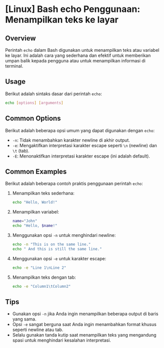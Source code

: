 # [Linux] Bash echo Penggunaan: Menampilkan teks ke layar

## Overview
Perintah `echo` dalam Bash digunakan untuk menampilkan teks atau variabel ke layar. Ini adalah cara yang sederhana dan efektif untuk memberikan umpan balik kepada pengguna atau untuk menampilkan informasi di terminal.

## Usage
Berikut adalah sintaks dasar dari perintah `echo`:

```bash
echo [options] [arguments]
```

## Common Options
Berikut adalah beberapa opsi umum yang dapat digunakan dengan `echo`:

- `-n`: Tidak menambahkan karakter newline di akhir output.
- `-e`: Mengaktifkan interpretasi karakter escape seperti `\n` (newline) dan `\t` (tab).
- `-E`: Menonaktifkan interpretasi karakter escape (ini adalah default).

## Common Examples
Berikut adalah beberapa contoh praktis penggunaan perintah `echo`:

1. Menampilkan teks sederhana:
   ```bash
   echo "Hello, World!"
   ```

2. Menampilkan variabel:
   ```bash
   name="John"
   echo "Hello, $name!"
   ```

3. Menggunakan opsi `-n` untuk menghindari newline:
   ```bash
   echo -n "This is on the same line."
   echo " And this is still the same line."
   ```

4. Menggunakan opsi `-e` untuk karakter escape:
   ```bash
   echo -e "Line 1\nLine 2"
   ```

5. Menampilkan teks dengan tab:
   ```bash
   echo -e "Column1\tColumn2"
   ```

## Tips
- Gunakan opsi `-n` jika Anda ingin menampilkan beberapa output di baris yang sama.
- Opsi `-e` sangat berguna saat Anda ingin menambahkan format khusus seperti newline atau tab.
- Selalu gunakan tanda kutip saat menampilkan teks yang mengandung spasi untuk menghindari kesalahan interpretasi.